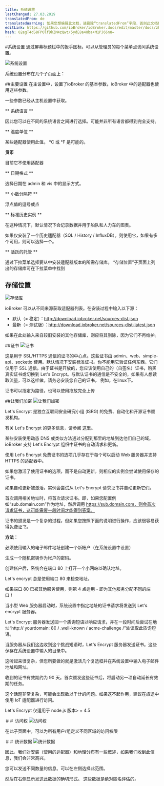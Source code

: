 ```yaml
---
title: 系统设置
lastChanged: 27.03.2019
translatedFrom: de
translatedWarning: 如果您想编辑此文档，请删除“translatedFrom”字段，否则此文档将再次自动翻译
editLink: https://github.com/ioBroker/ioBroker.docs/edit/master/docs/zh-cn/admin/settings.md
hash: 02egT4dS8FPOlfDkZM4zQwt/5ydE8a4Uba+M1PJ66n8=
---
```

#系统设置
通过屏幕标题栏中的扳手图标，可以从管理员的每个菜单点访问系统设置。

![系统设置](../../de/admin/media/ADMIN_Settings_main.png)

系统设置分布在几个子页面上：

##主要设置
在主设置中，设置了ioBroker 的基本参数，ioBroker 中的适配器也使用这些参数。

一些参数已经从主机设置中获取。

** 系统语言 **

因此您可以在不同的系统语言之间进行选择。可能并非所有语言都得到完全支持。

** 温度单位 **

某些适配器使用此值。 °C 或 °F 是可能的。

**货币**

目前它不使用适配器

** 日期格式 **

选择日期在 admin 和 vis 中的显示方式。

** 小数分隔符 **

浮点值的逗号或点

** 标准历史实例 **

在这种情况下，默认情况下会记录数据并用于船队和人力车的图表。

如果仅安装了一个历史适配器（SQL / History / InfluxDB），则使用它，如果有多个可用，则可以选择一个。

** 活跃的托管 **

通过下拉菜单选择要从中安装适配器版本的所需存储库。 “存储位置”子页面上列出的存储库可在下拉菜单中找到

## 存储位置
![存储库](../../de/admin/media/ADMIN_Settings_repos.png)

ioBroker 可以从不同来源获取适配器列表。在安装过程中输入以下源：

* 默认（= 稳定）：http://download.iobroker.net/sources-dist.json
* 最新（= 测试版）：http://download.iobroker.net/sources-dist-latest.json

如果在此处输入来自较旧安装的其他存储库，则应将其删除，因为它们不再维护。

##证书
![证书](../../de/admin/media/ADMIN_Settings_certificates.png)

这是用于 SSL/HTTPS 通信的证书的中心点。这些证书由 admin、web、simple-api、socketio 使用。默认情况下安装标准证书。你不能用它验证任何东西。它们仅用于 SSL 通信。由于证书是开放的，您应该使用自己的（自签名）证书，购买真实证书或切换到 Let's Encrypt。与默认证书的通信是不安全的，如果有人想读取流量，可以这样做。请务必安装您自己的证书。
例如。在linux下。

证书可以指定为路径，也可以使用拖放完全上传

##让我们加密
![让我们加密](../../de/admin/media/ADMIN_Settings_letsencrypt.png)

Let's Encrypt 是独立互联网安全研究小组 (ISRG) 的免费、自动化和开源证书颁发机构。

有关 Let's Encrypt 的更多信息，请参阅 [这里](https://letsencrypt.org/)。

某些安装使用动态 DNS 或类似方法通过分配到那里的地址到达他们自己的域。 ioBroker 支持 Let's Encrypt 组织中证书的自动请求和更新。

使用 Let's Encrypt 免费证书的选项几乎存在于每个可以启动 Web 服务器并支持 HTTPS 的适配器中。

如果您激活了使用证书的选项，而不是自动更新，则相应的实例会尝试使用保存的证书。

如果自动更新被激活，实例会尝试从 Let's Encrypt 请求证书并自动更新它们。

首次调用相关地址时，将首次请求证书。即，如果您配置例如“sub.domain.com”作为地址，然后调用 https://sub.domain.com，则会首次请求证书，这可能需要一段时间才能得到答案。

证书的颁发是一个复杂的过程，但如果您按照下面的说明进行操作，应该很容易获得免费证书。

**方法：**

必须使用输入的电子邮件地址创建一个新帐户（在系统设置中设置）

生成一个随机密钥作为帐户的密码。

创建帐户后，系统会在端口 80 上打开一个小网站以确认地址。

Let's encrypt 总是使用端口 80 来检查地址。

如果端口 80 已被其他服务使用，则第 4 点适用 - 即为其他服务分配不同的端口！

当小型 Web 服务器启动时，系统设置中指定地址的证书请求将发送到 Let's encrypt 服务器。

Let's Encrypt 服务器发送回一个质询短语以响应请求，并在一段时间后尝试在地址“http:// yourdomain: 80 / .well-known / acme-challenge /”处读取此质询短语。

当服务器从我们这边收到这个挑战短语时，Let's Encrypt 服务器发送证书。这些保存在系统设置中输入的目录中。

这听起来很复杂，但您所要做的就是激活几个复选框并在系统设置中输入电子邮件地址和网址。

收到的证书有效期约为 90 天。首次颁发这些证书后，将启动另一项自动延长有效期的任务。

这个话题非常复杂，可能会出现数以千计的问题。如果这不起作用，建议在旅途中使用 IoT 适配器进行访问。

Let's Encrypt 仅适用于 node.js 版本> = 4.5

＃＃ 访问权
![访问权](../../de/admin/media/ADMIN_Settings_zugriffsrechte.png)

在此子页面中，可以为所有用户/组定义不同区域的访问权限

＃＃ 统计数据
![统计数据](../../de/admin/media/ADMIN_Settings_statistics.png)

因此，我们对安装（使用的适配器）和地理分布有一些概述，如果我们收到此信息，我们会非常高兴。

您可以发送不同数量的信息。可以在左侧选择此范围。

然后在右侧显示发送此数据的确切形式。
这些数据是绝对匿名评估的。